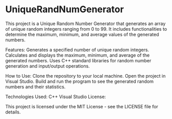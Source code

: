 # UniqueRandNumGenerator

This project is a Unique Random Number Generator that generates an array of unique random integers ranging from 0 to 99. It includes functionalities to determine the maximum, minimum, and average values of the generated numbers.

Features:
Generates a specified number of unique random integers.
Calculates and displays the maximum, minimum, and average of the generated numbers.
Uses C++ standard libraries for random number generation and input/output operations.

How to Use:
Clone the repository to your local machine.
Open the project in Visual Studio.
Build and run the program to see the generated random numbers and their statistics.

Technologies Used:
C++
Visual Studio
License:

This project is licensed under the MIT License - see the LICENSE file for details.
